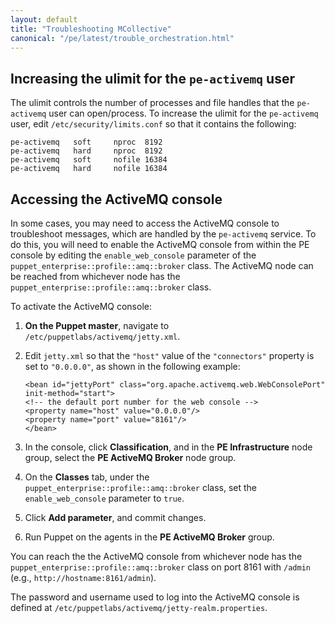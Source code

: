 ```yaml
---
layout: default
title: "Troubleshooting MCollective"
canonical: "/pe/latest/trouble_orchestration.html"
---
```


Increasing the ulimit for the `pe-activemq` user
--------

The ulimit controls the number of processes and file handles that the `pe-activemq` user can open/process. To increase the ulimit for the `pe-activemq` user, edit `/etc/security/limits.conf` so that it contains the following:

    pe-activemq   soft     nproc  8192
    pe-activemq   hard     nproc  8192
    pe-activemq   soft     nofile 16384
    pe-activemq   hard     nofile 16384

Accessing the ActiveMQ console
----------

In some cases, you may need to access the ActiveMQ console to troubleshoot messages, which are handled by the `pe-activemq` service. To do this, you will need to enable the ActiveMQ console from within the PE console by editing the `enable_web_console` parameter of the `puppet_enterprise::profile::amq::broker` class. The ActiveMQ node can be reached from whichever node has the `puppet_enterprise::profile::amq::broker` class.

To activate the ActiveMQ console:

1. **On the Puppet master**, navigate to `/etc/puppetlabs/activemq/jetty.xml`.

2. Edit `jetty.xml` so that the `"host"` value of the `"connectors"` property is set to `"0.0.0.0"`, as shown in the following example:

   ~~~
   <bean id="jettyPort" class="org.apache.activemq.web.WebConsolePort" init-method="start">
   <!-- the default port number for the web console -->
   <property name="host" value="0.0.0.0"/>
   <property name="port" value="8161"/>
   </bean>
   ~~~

3. In the console, click **Classification**, and in the **PE Infrastructure** node group, select the **PE ActiveMQ Broker** node group.

4. On the **Classes** tab, under the `puppet_enterprise::profile::amq::broker` class, set the `enable_web_console` parameter to `true`.

5. Click **Add parameter**, and commit changes.

6. Run Puppet on the agents in the **PE ActiveMQ Broker** group.

You can reach the the ActiveMQ console from whichever node has the `puppet_enterprise::profile::amq::broker` class on port 8161 with `/admin` (e.g., `http://hostname:8161/admin`).

The password and username used to log into the ActiveMQ console is defined at `/etc/puppetlabs/activemq/jetty-realm.properties`.


